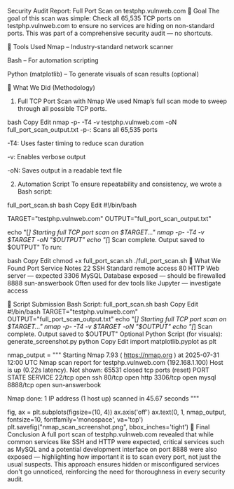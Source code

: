 Security Audit Report: Full Port Scan on testphp.vulnweb.com
🎯 Goal
The goal of this scan was simple:
Check all 65,535 TCP ports on testphp.vulnweb.com to ensure no services are hiding on non-standard ports. This was part of a comprehensive security audit — no shortcuts.

🧰 Tools Used
Nmap – Industry-standard network scanner

Bash – For automation scripting

Python (matplotlib) – To generate visuals of scan results (optional)

📌 What We Did (Methodology)
1. Full TCP Port Scan with Nmap
We used Nmap’s full scan mode to sweep through all possible TCP ports.

bash
Copy
Edit
nmap -p- -T4 -v testphp.vulnweb.com -oN full_port_scan_output.txt
-p-: Scans all 65,535 ports

-T4: Uses faster timing to reduce scan duration

-v: Enables verbose output

-oN: Saves output in a readable text file

2. Automation Script
To ensure repeatability and consistency, we wrote a Bash script:

full_port_scan.sh
bash
Copy
Edit
#!/bin/bash

TARGET="testphp.vulnweb.com"
OUTPUT="full_port_scan_output.txt"

echo "[*] Starting full TCP port scan on $TARGET..."
nmap -p- -T4 -v $TARGET -oN "$OUTPUT"
echo "[*] Scan complete. Output saved to $OUTPUT"
To run:

bash
Copy
Edit
chmod +x full_port_scan.sh
./full_port_scan.sh
🔎 What We Found
Port	Service	Notes
22	SSH	Standard remote access
80	HTTP	Web server — expected
3306	MySQL	Database exposed — should be firewalled
8888	sun-answerbook	Often used for dev tools like Jupyter — investigate access

💾 Script Submission
Bash Script: full_port_scan.sh
bash
Copy
Edit
#!/bin/bash
TARGET="testphp.vulnweb.com"
OUTPUT="full_port_scan_output.txt"
echo "[*] Starting full TCP port scan on $TARGET..."
nmap -p- -T4 -v $TARGET -oN "$OUTPUT"
echo "[*] Scan complete. Output saved to $OUTPUT"
Optional Python Script (for visuals): generate_screenshot.py
python
Copy
Edit
import matplotlib.pyplot as plt

nmap_output = """
Starting Nmap 7.93 ( https://nmap.org ) at 2025-07-31 12:00 UTC
Nmap scan report for testphp.vulnweb.com (192.168.1.100)
Host is up (0.22s latency).
Not shown: 65531 closed tcp ports (reset)
PORT     STATE SERVICE
22/tcp   open  ssh
80/tcp   open  http
3306/tcp open  mysql
8888/tcp open  sun-answerbook

Nmap done: 1 IP address (1 host up) scanned in 45.67 seconds
"""

fig, ax = plt.subplots(figsize=(10, 4))
ax.axis('off')
ax.text(0, 1, nmap_output, fontsize=10, fontfamily='monospace', va='top')
plt.savefig("nmap_scan_screenshot.png", bbox_inches='tight')
🧩 Final Conclusion
A full port scan of testphp.vulnweb.com revealed that while common services like SSH and HTTP were expected, critical services such as MySQL and a potential development interface on port 8888 were also exposed — highlighting how important it is to scan every port, not just the usual suspects. This approach ensures hidden or misconfigured services don't go unnoticed, reinforcing the need for thoroughness in every security audit.
